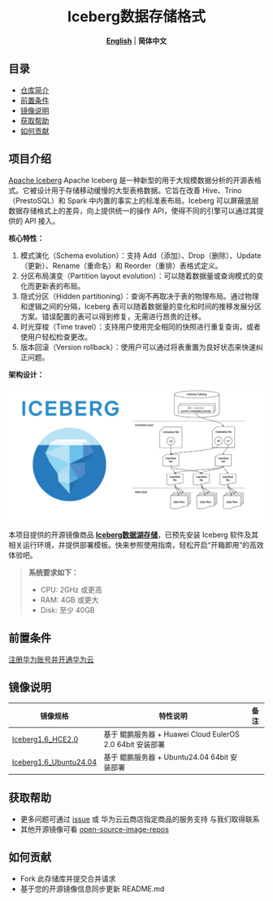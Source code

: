 <p align="center">
  <h1 align="center">Iceberg数据存储格式</h1>
  <p align="center">
    <a href="README.md"><strong>English</strong></a> | <strong>简体中文</strong>
  </p>

## 目录

- [仓库简介](#项目介绍)
- [前置条件](#前置条件)
- [镜像说明](#镜像说明)
- [获取帮助](#获取帮助)
- [如何贡献](#如何贡献)

## 项目介绍
‌[Apache Iceberg‌](https://github.com/apache/iceberg) Apache Iceberg 是一种新型的用于大规模数据分析的开源表格式。它被设计用于存储移动缓慢的大型表格数据。它旨在改善 Hive、Trino（PrestoSQL）和 Spark 中内置的事实上的标准表布局。Iceberg 可以屏蔽底层数据存储格式上的差异，向上提供统一的操作 API，使得不同的引擎可以通过其提供的 API 接入。

**核心特性：**
1. 模式演化（Schema evolution）：支持 Add（添加）、Drop（删除）、Update（更新）、Rename（重命名）和 Reorder（重排）表格式定义。
2. 分区布局演变（Partition layout evolution）：可以随着数据量或查询模式的变化而更新表的布局。
3. 隐式分区（Hidden partitioning）：查询不再取决于表的物理布局。通过物理和逻辑之间的分隔，Iceberg 表可以随着数据量的变化和时间的推移发展分区方案。错误配置的表可以得到修复，无需进行昂贵的迁移。
4. 时光穿梭（Time travel）：支持用户使用完全相同的快照进行重复查询，或者使用户轻松检查更改。
5. 版本回滚（Version rollback）：使用户可以通过将表重置为良好状态来快速纠正问题。

**架构设计：**

![](./images/img001.png)


本项目提供的开源镜像商品 [**Iceberg数据湖存储**](https://marketplace.huaweicloud.com)，已预先安装 Iceberg 软件及其相关运行环境，并提供部署模板。快来参照使用指南，轻松开启“开箱即用”的高效体验吧。

> **系统要求如下：**
> - CPU: 2GHz 或更高
> - RAM: 4GB 或更大
> - Disk: 至少 40GB

## 前置条件
[注册华为账号并开通华为云](https://support.huaweicloud.com/usermanual-account/account_id_001.html)

## 镜像说明

| 镜像规格                                                          | 特性说明                                         | 备注 |
|---------------------------------------------------------------|----------------------------------------------| --- |
| [Iceberg1.6_HCE2.0](https://marketplace.huaweicloud.com)      | 基于 鲲鹏服务器 + Huawei Cloud EulerOS 2.0 64bit 安装部署 |  |
| [Iceberg1.6_Ubuntu24.04](https://marketplace.huaweicloud.com) | 基于 鲲鹏服务器 + Ubuntu24.04 64bit 安装部署         |  |

## 获取帮助
- 更多问题可通过 [issue](https://github.com/HuaweiCloudDeveloper/Iceberg-image/issues) 或 华为云云商店指定商品的服务支持 与我们取得联系
- 其他开源镜像可看 [open-source-image-repos](https://github.com/HuaweiCloudDeveloper/open-source-image-repos)

## 如何贡献
- Fork 此存储库并提交合并请求
- 基于您的开源镜像信息同步更新 README.md
